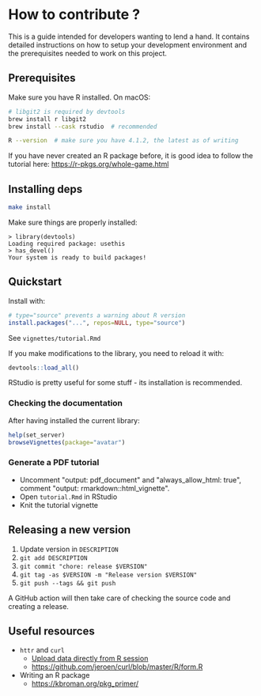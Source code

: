 # How to contribute ?

This is a guide intended for developers wanting to lend a hand.
It contains detailed instructions on how to setup your development environment and
the prerequisites needed to work on this project.

## Prerequisites

Make sure you have R installed. On macOS:

```bash
# libgit2 is required by devtools
brew install r libgit2
brew install --cask rstudio  # recommended

R --version  # make sure you have 4.1.2, the latest as of writing
```

If you have never created an R package before, it is good idea to follow the tutorial here: https://r-pkgs.org/whole-game.html

## Installing deps

```bash
make install
```

Make sure things are properly installed:

```text
> library(devtools)
Loading required package: usethis
> has_devel()
Your system is ready to build packages!
```

## Quickstart

Install with:

```R
# type="source" prevents a warning about R version
install.packages("...", repos=NULL, type="source")
```

See `vignettes/tutorial.Rmd`

If you make modifications to the library, you need to reload it with:

```R
devtools::load_all()
```

RStudio is pretty useful for some stuff - its installation is recommended.

### Checking the documentation

After having installed the current library:

```r
help(set_server)
browseVignettes(package="avatar")
```

### Generate a PDF tutorial

- Uncomment "output: pdf_document" and "always_allow_html: true", comment "output: rmarkdown::html_vignette".
- Open `tutorial.Rmd` in RStudio
- Knit the tutorial vignette

## Releasing a new version

1. Update version in `DESCRIPTION`
2. `git add DESCRIPTION`
3. `git commit "chore: release $VERSION"`
4. `git tag -as $VERSION -m "Release version $VERSION"`
5. `git push --tags && git push`

A GitHub action will then take care of checking the source code and creating a release.

## Useful resources

- `httr` and `curl`
  - [Upload data directly from R session](https://github.com/r-lib/httr/issues/650)
  - https://github.com/jeroen/curl/blob/master/R/form.R
- Writing an R package
  - https://kbroman.org/pkg_primer/
